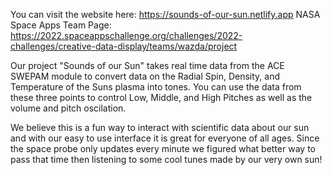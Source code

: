 You can visit the website here: https://sounds-of-our-sun.netlify.app
NASA Space Apps Team Page: https://2022.spaceappschallenge.org/challenges/2022-challenges/creative-data-display/teams/wazda/project

Our project "Sounds of our Sun"  takes real time data from the ACE SWEPAM module to convert data on the Radial Spin, Density, and Temperature of the Suns plasma into tones. You can use the data from these three points to control Low, Middle, and High Pitches as well as the volume and pitch oscilation.

We believe this is a fun way to interact with scientific data about our sun and with our easy to use interface it is great for everyone of all ages. Since the space probe only updates every minute we figured what better way to pass that time then listening to some cool tunes made by our very own sun!
